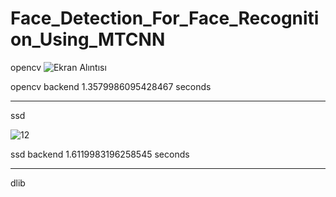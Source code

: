 # Face_Detection_For_Face_Recognition_Using_MTCNN

opencv
![Ekran Alıntısı](https://user-images.githubusercontent.com/33606081/111637919-e8b29400-880a-11eb-8d84-7902fd51a092.PNG)


opencv  backend 1.3579986095428467  seconds
****************************
ssd

![12](https://user-images.githubusercontent.com/33606081/111638085-10a1f780-880b-11eb-8fe8-1c44bc79e2a5.PNG)


ssd  backend 1.6119983196258545  seconds
****************************
dlib
